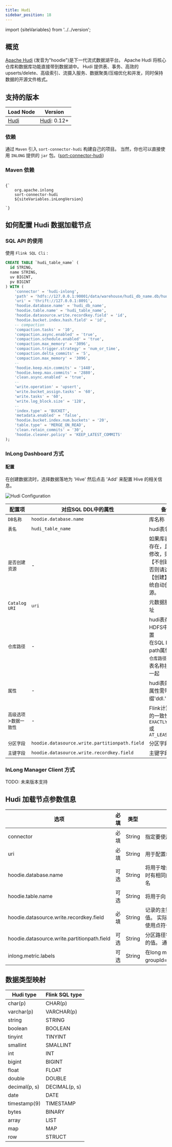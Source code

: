 ```yaml
---
title: Hudi
sidebar_position: 18
---
```


import {siteVariables} from '../../version';

## 概览
[Apache Hudi](https://hudi.apache.org/cn/docs/overview/) (发音为"hoodie")是下一代流式数据湖平台。
Apache Hudi 将核心仓库和数据库功能直接带到数据湖中。
Hudi 提供表、事务、高效的 upserts/delete、高级索引、流摄入服务、数据聚类/压缩优化和并发，同时保持数据的开源文件格式。

## 支持的版本

| Load Node                           | Version                                            | 
|-------------------------------------|----------------------------------------------------|
| [Hudi](./hudi.md) | [Hudi](https://hudi.apache.org/cn/docs/quick-start-guide): 0.12+ |

### 依赖

通过 `Maven` 引入 `sort-connector-hudi` 构建自己的项目。
当然，你也可以直接使用 `INLONG` 提供的 `jar` 包。([sort-connector-hudi](https://inlong.apache.org/download))

### Maven 依赖

<pre><code parentName="pre">
{`<dependency>
    <groupId>org.apache.inlong</groupId>
    <artifactId>sort-connector-hudi</artifactId>
    <version>${siteVariables.inLongVersion}</version>
</dependency>
`}
</code></pre>

## 如何配置 Hudi 数据加载节点

### SQL API 的使用

使用 `Flink SQL Cli` :

```sql
CREATE TABLE `hudi_table_name` (
  id STRING,
  name STRING,
  uv BIGINT,
  pv BIGINT
) WITH (
    'connector' = 'hudi-inlong',
    'path' = 'hdfs://127.0.0.1:90001/data/warehouse/hudi_db_name.db/hudi_table_name',
    'uri' = 'thrift://127.0.0.1:8091',
    'hoodie.database.name' = 'hudi_db_name',
    'hoodie.table.name' = 'hudi_table_name',
    'hoodie.datasource.write.recordkey.field' = 'id',
    'hoodie.bucket.index.hash.field' = 'id',
    -- compaction
    'compaction.tasks' = '10',
    'compaction.async.enabled' = 'true',
    'compaction.schedule.enabled' = 'true',
    'compaction.max_memory' = '3096',
    'compaction.trigger.strategy' = 'num_or_time',
    'compaction.delta_commits' = '5',
    'compaction.max_memory' = '3096',
    --
    'hoodie.keep.min.commits' = '1440',
    'hoodie.keep.max.commits' = '2880',
    'clean.async.enabled' = 'true',
    --
    'write.operation' = 'upsert',
    'write.bucket_assign.tasks' = '60',
    'write.tasks' = '60',
    'write.log_block.size' = '128',
    --
    'index.type' = 'BUCKET',
    'metadata.enabled' = 'false',
    'hoodie.bucket.index.num.buckets' = '20',
    'table.type' = 'MERGE_ON_READ',
    'clean.retain_commits' = '30',
    'hoodie.cleaner.policy' = 'KEEP_LATEST_COMMITS'
);
```

### InLong Dashboard 方式

#### 配置
在创建数据流时，选择数据落地为 'Hive' 然后点击 'Add' 来配置 Hive 的相关信息。

![Hudi Configuration](img/hudi_sink_conf.png)

| 配置项 | 对应SQL DDL中的属性 | 备注 |
| --- | --- | --- |
|`DB名称`| `hoodie.database.name` | 库名称 |
|`表名`|`hudi_table_name`| hudi表名 |
|`是否创建资源`| - | 如果库表已经存在，且无需修改，则选【不创建】；<br/>否则请选择【创建】，由系统自动创建资源。 |
|`Catalog URI`|`uri`| 元数据服务地址 |
|`仓库路径`| - | hudi表存储在HDFS中的位置<br/>在SQL DDL中path属性是将`仓库路径`与库、表名称拼接在一起 |
|`属性`| - |hudi表的DDL属性需带前缀'ddl.'|
|`高级选项`>`数据一致性` | - | Flink计算引擎的一致性语义: `EXACTLY_ONCE`或`AT_LEAST_ONCE` |
|`分区字段` | `hoodie.datasource.write.partitionpath.field` | 分区字段 |
|`主键字段` | `hoodie.datasource.write.recordkey.field` | 主键字段 |

### InLong Manager Client 方式

TODO: 未来版本支持

## Hudi 加载节点参数信息





| 选项                                        | 必填 | 类型   | 描述                                                         |
| ------------------------------------------- | ---- | ------ | ------------------------------------------------------------ |
| connector                                   | 必填 | String | 指定要使用的Connector，这里应该是'hudi-inlong'。             |
| uri                                         | 必填 | String | 用于配置单元同步的 Metastore uris                            |
| hoodie.database.name                        | 可选 | String | 将用于增量查询的数据库名称。如果不同数据库在增量查询时有相同的表名，我们可以设置它来限制特定数据库下的表名 |
| hoodie.table.name                           | 可选 | String | 将用于向 Hive 注册的表名。 需要在运行中保持一致。            |
| hoodie.datasource.write.recordkey.field     | 必填 | String | 记录的主键字段。 用作“HoodieKey”的“recordKey”组件的值。 实际值将通过在字段值上调用 .toString() 来获得。 可以使用点符号指定嵌套字段，例如：`a.b.c` |
| hoodie.datasource.write.partitionpath.field | 可选 | String | 分区路径字段。 在 HoodieKey 的 partitionPath 组件中使用的值。 通过调用 .toString() 获得的实际值 |
| inlong.metric.labels                        | 可选 | String | 在long metric label中，value的格式为groupId=xxgroup&streamId=xxstream&nodeId=xxnode。 |



## 数据类型映射

<div class="wy-table-responsive">
<table class="colwidths-auto docutils">
    <thead>
      <tr>
        <th class="text-left">Hudi type</th>
        <th class="text-left">Flink SQL type</th>
      </tr>
    </thead>
    <tbody>
    <tr>
      <td>char(p)</td>
      <td>CHAR(p)</td>
    </tr>
    <tr>
      <td>varchar(p)</td>
      <td>VARCHAR(p)</td>
    </tr>
    <tr>
      <td>string</td>
      <td>STRING</td>
    </tr>
    <tr>
      <td>boolean</td>
      <td>BOOLEAN</td>
    </tr>
    <tr>
      <td>tinyint</td>
      <td>TINYINT</td>
    </tr>
    <tr>
      <td>smallint</td>
      <td>SMALLINT</td>
    </tr>
   <tr>
      <td>int</td>
      <td>INT</td>
    </tr>
    <tr>
      <td>bigint</td>
      <td>BIGINT</td>
    </tr>
    <tr>
      <td>float</td>
      <td>FLOAT</td>
    </tr>
    <tr>
      <td>double</td>
      <td>DOUBLE</td>
    </tr>
    <tr>
      <td>decimal(p, s)</td>
      <td>DECIMAL(p, s)</td>
    </tr>
    <tr>
      <td>date</td>
      <td>DATE</td>
    </tr>
    <tr>
      <td>timestamp(9)</td>
      <td>TIMESTAMP</td>
    </tr>
    <tr>
      <td>bytes</td>
      <td>BINARY</td>
    </tr>
    <tr>
      <td>array</td>
      <td>LIST</td>
    </tr>
    <tr>
      <td>map</td>
      <td>MAP</td>
    </tr>
    <tr>
      <td>row</td>
      <td>STRUCT</td>
    </tr>
    </tbody>
</table>
</div>
